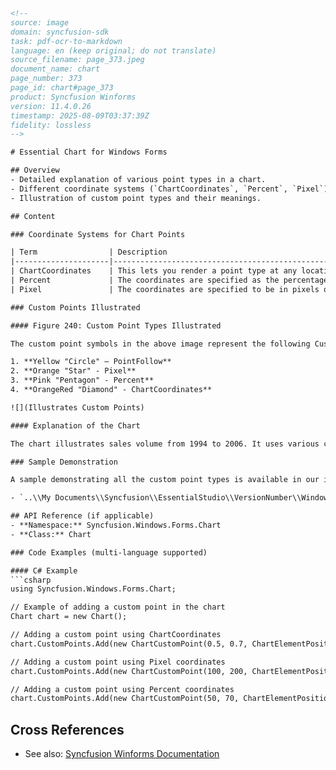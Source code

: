 ```html
<!-- 
source: image
domain: syncfusion-sdk
task: pdf-ocr-to-markdown
language: en (keep original; do not translate)
source_filename: page_373.jpeg
document_name: chart
page_number: 373
page_id: chart#page_373
product: Syncfusion Winforms
version: 11.4.0.26
timestamp: 2025-08-09T03:37:39Z
fidelity: lossless
-->

# Essential Chart for Windows Forms

## Overview
- Detailed explanation of various point types in a chart.
- Different coordinate systems (`ChartCoordinates`, `Percent`, `Pixel`) for custom point placement.
- Illustration of custom point types and their meanings.

## Content

### Coordinate Systems for Chart Points

| Term                | Description                                                                                     |
|---------------------|-------------------------------------------------------------------------------------------------|
| ChartCoordinates    | This lets you render a point type at any location in the chart.                             |
| Percent             | The coordinates are specified as the percentage of the chart area.                           |
| Pixel               | The coordinates are specified to be in pixels of the chart area.                              |

### Custom Points Illustrated

#### Figure 240: Custom Point Types Illustrated

The custom point symbols in the above image represent the following Custom Types respectively:

1. **Yellow "Circle" – PointFollow**
2. **Orange "Star" - Pixel**
3. **Pink "Pentagon" - Percent**
4. **OrangeRed "Diamond" - ChartCoordinates**

![](Illustrates Custom Points)

#### Explanation of the Chart

The chart illustrates sales volume from 1994 to 2006. It uses various custom point symbols to denote different custom point types as described above.

### Sample Demonstration

A sample demonstrating all the custom point types is available in our installation at the following location:

- `..\\My Documents\\Syncfusion\\EssentialStudio\\VersionNumber\\Windows\\Chart.Windows\\Samples\\2.0\\Chart Series\\Chart Custom Points`

## API Reference (if applicable)
- **Namespace:** Syncfusion.Windows.Forms.Chart
- **Class:** Chart

### Code Examples (multi-language supported)

#### C# Example
```csharp
using Syncfusion.Windows.Forms.Chart;

// Example of adding a custom point in the chart
Chart chart = new Chart();

// Adding a custom point using ChartCoordinates
chart.CustomPoints.Add(new ChartCustomPoint(0.5, 0.7, ChartElementPosition.ChartArea));

// Adding a custom point using Pixel coordinates
chart.CustomPoints.Add(new ChartCustomPoint(100, 200, ChartElementPosition.ChartArea));

// Adding a custom point using Percent coordinates
chart.CustomPoints.Add(new ChartCustomPoint(50, 70, ChartElementPosition.ChartArea));
```

## Cross References
- See also: [Syncfusion Winforms Documentation](https://help.syncfusion.com/windowsforms/chart)

<!-- tags: [syncfusion, windowsforms, chart, custompoints, coordinates] keywords: [chart coordinates, percent, pixel, custom points, custom point types, windows forms, sales volume, point follow, star, pentagon, diamond, point placement] -->
```